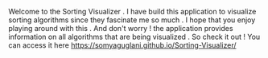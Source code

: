 Welcome to the Sorting Visualizer . I have build this application to visualize sorting algorithms since they fascinate me so much .
I hope that you enjoy playing around with this .
And don't worry ! the application provides information on all algorithms that are being visualized . So check it out !
You can access it here https://somyaguglani.github.io/Sorting-Visualizer/
